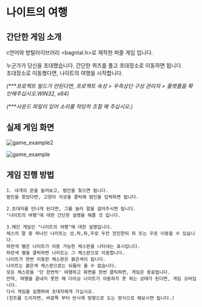 # 나이트의 여행

## 간단한 게임 소개

c언어와 방탈라이브러리 <bagntal.h>로 제작한 퍼즐 게임 입니다.

누군가가 당신을 초대했습니다. 간단한 퀴즈를 풀고 초대장소로 이동하면 됩니다.   
초대장소로 이동했다면, 나이트의 여행을 시작합니다.

_(***프로젝트 빌드가 안된다면, 프로젝트 속성 > 우측상단 구성 관리자 > 플랫폼을 확인해주십시오.WIN32, x64)_         

_(***사운드 파일이 있어 소리를 적당히 조절 해 주십시오.)_
## 실제 게임 화면
  
  ![game_example2](https://user-images.githubusercontent.com/81098888/115061518-3e6e7f00-9f24-11eb-96ec-474fad82763d.png)

  ![game_example](https://user-images.githubusercontent.com/81098888/115061150-c1dba080-9f23-11eb-86a4-38caed9bdb35.png)

## 게임 진행 방법

    1. 네개의 문을 눌러보고, 범인을 찾으면 됩니다.  
    범인을 찾았다면, 고양이 석상을 클릭해 범인을 입력하면 됩니다.

    2.초대자를 만나게 된다면, 그를 눌러 말을 걸어주시면 됩니다. 
    "나이트의 여행"에 대한 간단한 설명을 해줄 것 입니다.

    3.메인 게임인 "나이트의 여행"에 대한 설명입니다.
    체스의 말 중 하나인 나이트는 상,하,좌,우로 두칸 전진한뒤 좌 또는 우로 이동할 수 있습니다.
    파란색 별은 나이트가 이동 가능한 체스판을 나타내는 표시입니다.
    파란색 별을 클릭하면 나이트는 그 체스판으로 이동합니다.
    나이트가 한번 이동한 체스판은 붉은색이 됩니다.
    나이트는 붉은색 체스판으로는 되돌아 올 수 없습니다.
    모든 체스판을 '단 한번씩' 여행하고 화면을 한번 클릭하면, 게임은 종료됩니다.
    만약, 여행을 끝내지 못한 채 더이상 나이트가 이동하지 못 하는 상태가 된다면, 게임 오버입니다. 
    다시 게임을 실행하여 초대자에게 가십시오.
    (힌트를 드리자면, 바깥쪽 부터 반시계 방향으로 도는 방식으로 해보시면 됩니다.)


